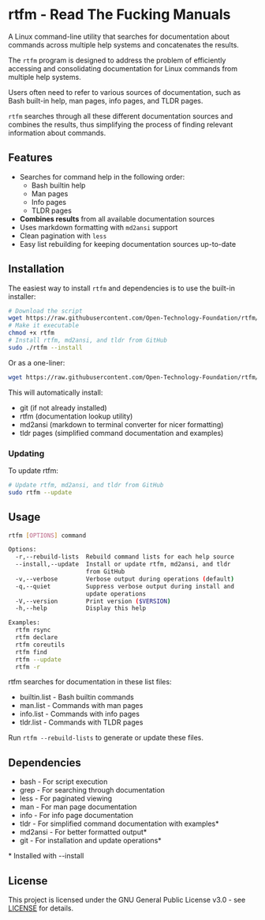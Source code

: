 # rtfm - Read The Fucking Manuals

A Linux command-line utility that searches for documentation about commands across multiple help systems and concatenates the results.

The `rtfm` program is designed to address the problem of efficiently accessing and consolidating documentation for Linux commands from multiple help systems.

Users often need to refer to various sources of documentation, such as Bash built-in help, man pages, info pages, and TLDR pages.

`rtfm` searches through all these different documentation sources and combines the results, thus simplifying the process of finding relevant information about commands.

## Features

- Searches for command help in the following order:
  - Bash builtin help
  - Man pages
  - Info pages
  - TLDR pages
- **Combines results** from all available documentation sources
- Uses markdown formatting with `md2ansi` support
- Clean pagination with `less`
- Easy list rebuilding for keeping documentation sources up-to-date

## Installation

The easiest way to install `rtfm` and dependencies is to use the built-in installer:

```bash
# Download the script
wget https://raw.githubusercontent.com/Open-Technology-Foundation/rtfm/main/rtfm
# Make it executable
chmod +x rtfm
# Install rtfm, md2ansi, and tldr from GitHub
sudo ./rtfm --install
```

Or as a one-liner:

```bash
wget https://raw.githubusercontent.com/Open-Technology-Foundation/rtfm/main/rtfm && chmod +x rtfm && sudo ./rtfm --install
```

This will automatically install:
- git (if not already installed)
- rtfm (documentation lookup utility)
- md2ansi (markdown to terminal converter for nicer formatting)
- tldr pages (simplified command documentation and examples)

### Updating

To update rtfm:

```bash
# Update rtfm, md2ansi, and tldr from GitHub
sudo rtfm --update
```

## Usage

```bash
rtfm [OPTIONS] command

Options:
  -r,--rebuild-lists  Rebuild command lists for each help source
  --install,--update  Install or update rtfm, md2ansi, and tldr
                      from GitHub
  -v,--verbose        Verbose output during operations (default)
  -q,--quiet          Suppress verbose output during install and
                      update operations
  -V,--version        Print version ($VERSION)
  -h,--help           Display this help

Examples:
  rtfm rsync
  rtfm declare
  rtfm coreutils
  rtfm find
  rtfm --update
  rtfm -r
```

rtfm searches for documentation in these list files:
- builtin.list - Bash builtin commands
- man.list - Commands with man pages
- info.list - Commands with info pages
- tldr.list - Commands with TLDR pages

Run `rtfm --rebuild-lists` to generate or update these files.

## Dependencies

- bash - For script execution
- grep - For searching through documentation
- less - For paginated viewing
- man - For man page documentation
- info - For info page documentation
- tldr - For simplified command documentation with examples\*
- md2ansi - For better formatted output\*
- git - For installation and update operations\*

\* Installed with --install

## License

This project is licensed under the GNU General Public License v3.0 - see [LICENSE](LICENSE) for details.
